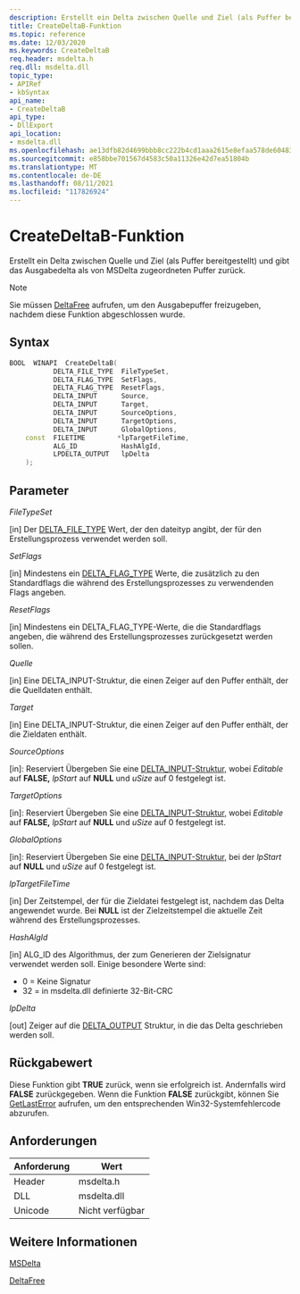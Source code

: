 ```yaml
---
description: Erstellt ein Delta zwischen Quelle und Ziel (als Puffer bereitgestellt) und gibt das Ausgabedelta als von MSDelta zugeordneten Puffer zurück.
title: CreateDeltaB-Funktion
ms.topic: reference
ms.date: 12/03/2020
ms.keywords: CreateDeltaB
req.header: msdelta.h
req.dll: msdelta.dll
topic_type:
- APIRef
- kbSyntax
api_name:
- CreateDeltaB
api_type:
- DllExport
api_location:
- msdelta.dll
ms.openlocfilehash: ae13dfb82d4699bbb8cc222b4cd1aaa2615e8efaa578de60483f00552faf2086
ms.sourcegitcommit: e858bbe701567d4583c50a11326e42d7ea51804b
ms.translationtype: MT
ms.contentlocale: de-DE
ms.lasthandoff: 08/11/2021
ms.locfileid: "117826924"
---
```

# <a name="createdeltab-function"></a>CreateDeltaB-Funktion

Erstellt ein Delta zwischen Quelle und Ziel (als Puffer bereitgestellt) und gibt das Ausgabedelta als von MSDelta zugeordneten Puffer zurück.

> [!NOTE]
> Sie müssen [DeltaFree](msdelta-deltafree.md) aufrufen, um den Ausgabepuffer freizugeben, nachdem diese Funktion abgeschlossen wurde.

## <a name="syntax"></a>Syntax

```cpp
BOOL  WINAPI  CreateDeltaB(
           DELTA_FILE_TYPE  FileTypeSet,
           DELTA_FLAG_TYPE  SetFlags,
           DELTA_FLAG_TYPE  ResetFlags,
           DELTA_INPUT      Source,
           DELTA_INPUT      Target,
           DELTA_INPUT      SourceOptions,
           DELTA_INPUT      TargetOptions,
           DELTA_INPUT      GlobalOptions,
    const  FILETIME        *lpTargetFileTime,
           ALG_ID           HashAlgId,
           LPDELTA_OUTPUT   lpDelta
    );
```

## <a name="parameters"></a>Parameter

*FileTypeSet*

[in] Der [DELTA_FILE_TYPE](/previous-versions/bb417345(v=msdn.10)#file-type-sets) Wert, der den dateityp angibt, der für den Erstellungsprozess verwendet werden soll.

*SetFlags*

[in] Mindestens ein [DELTA_FLAG_TYPE](/previous-versions/bb417345(v=msdn.10)#delta_flag_type-flags) Werte, die zusätzlich zu den Standardflags die während des Erstellungsprozesses zu verwendenden Flags angeben.

*ResetFlags*

[in] Mindestens ein [](/previous-versions/bb417345(v=msdn.10)#delta_flag_type-flags) DELTA_FLAG_TYPE-Werte, die die Standardflags angeben, die während des Erstellungsprozesses zurückgesetzt werden sollen.

*Quelle*

[in] Eine [](/previous-versions/bb417345(v=msdn.10)#delta-input-structure) DELTA_INPUT-Struktur, die einen Zeiger auf den Puffer enthält, der die Quelldaten enthält.

*Target*

[in] Eine [](/previous-versions/bb417345(v=msdn.10)#delta-input-structure) DELTA_INPUT-Struktur, die einen Zeiger auf den Puffer enthält, der die Zieldaten enthält.

*SourceOptions*

[in]: Reserviert Übergeben Sie eine [DELTA_INPUT-Struktur,](/previous-versions/bb417345(v=msdn.10)#delta-input-structure) wobei *Editable* auf **FALSE,** *lpStart* auf **NULL** und *uSize* auf 0 festgelegt ist.

*TargetOptions*

[in]: Reserviert Übergeben Sie eine [DELTA_INPUT-Struktur,](/previous-versions/bb417345(v=msdn.10)#delta-input-structure) wobei *Editable* auf **FALSE,** *lpStart* auf **NULL** und *uSize* auf 0 festgelegt ist.

*GlobalOptions*

[in]: Reserviert Übergeben Sie eine [DELTA_INPUT-Struktur,](/previous-versions/bb417345(v=msdn.10)#delta-input-structure) bei der *lpStart* auf **NULL** und *uSize* auf 0 festgelegt ist.

*lpTargetFileTime*

[in] Der Zeitstempel, der für die Zieldatei festgelegt ist, nachdem das Delta angewendet wurde. Bei **NULL** ist der Zielzeitstempel die aktuelle Zeit während des Erstellungsprozesses.

*HashAlgId*

[in] ALG_ID des Algorithmus, der zum Generieren der Zielsignatur verwendet werden soll. Einige besondere Werte sind:

- 0 = Keine Signatur
- 32 = in msdelta.dll definierte 32-Bit-CRC

*lpDelta*

[out] Zeiger auf die [DELTA_OUTPUT](/previous-versions/bb417345(v=msdn.10)#delta-output-structure) Struktur, in die das Delta geschrieben werden soll.

## <a name="return-value"></a>Rückgabewert

Diese Funktion gibt **TRUE** zurück, wenn sie erfolgreich ist. Andernfalls wird **FALSE** zurückgegeben. Wenn die Funktion **FALSE** zurückgibt, können Sie [GetLastError](/windows/win32/api/errhandlingapi/nf-errhandlingapi-getlasterror) aufrufen, um den entsprechenden Win32-Systemfehlercode abzurufen.

## <a name="requirements"></a>Anforderungen

| Anforderung | Wert |
|----------------|---------------------------------------------------------------------------------------|
| Header | msdelta.h |
| DLL | msdelta.dll |
| Unicode | Nicht verfügbar |

## <a name="see-also"></a>Weitere Informationen

[MSDelta](msdelta.md)

[DeltaFree](msdelta-deltafree.md)
